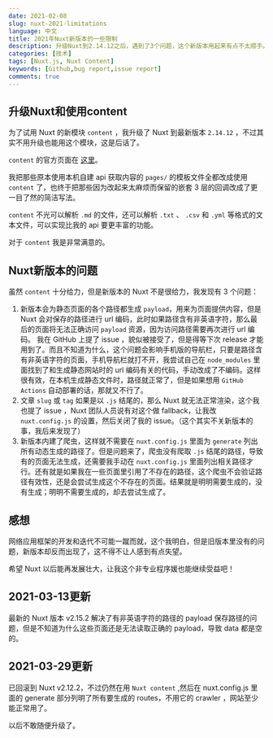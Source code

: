 ```yaml
---
date: 2021-02-08
slug: nuxt-2021-limitations
language: 中文
title: 2021年Nuxt新版本的一些限制
description: 升级Nuxt到2.14.12之后，遇到了3个问题，这个新版本用起来有点不太顺手。
categories: [技术]
tags: [Nuxt.js, Nuxt Content]
keywords: [Github,bug report,issue report]
comments: true
---
```


## 升级Nuxt和使用content

为了试用 Nuxt 的新模块 `content` ，我升级了 Nuxt 到最新版本 `2.14.12` ，不过其实不用升级也能用这个模块，这是后话了。

`content` 的官方页面在 [这里](https://content.nuxtjs.org)。

我把那些原本使用本机自建 api 获取内容的 `pages/` 的模板文件全都改成使用 `content` 了，也终于把那些因为改起来太麻烦而保留的嵌套 3 层的回调改成了更一目了然的简洁写法。

`content` 不光可以解析 `.md` 的文件，还可以解析 `.txt` 、 `.csv` 和 `.yml` 等格式的文本文件，可以实现比我的 api 要更丰富的功能。

对于 `content` 我是非常满意的。

## Nuxt新版本的问题

虽然 `content` 十分给力，但是新版本的 Nuxt 不是很给力，我发现有 3 个问题：

1. 新版本会为静态页面的各个路径都生成 `payload`，用来为页面提供内容，但是 Nuxt 会对保存的路径进行 url 编码，此时如果路径含有非英语字符，那么最后的页面将无法正确访问 `payload` 资源，因为访问路径需要再次进行 url 编码。 我在 GitHub 上提了 issue ，貌似被接受了，但是得等下次 release 才能用到了。而且不知道为什么，这个问题会影响手机版的导航栏，只要是路径含有非英语字符的页面，手机导航栏就打不开，我尝试自己在 `node_modules` 里面找到了和生成静态网站时的 url 编码有关的代码，手动改成了不编码。这样很有效，在本机生成静态文件时，路径就正常了，但是如果想用 `GitHub Actions` 自动部署的话，那就又不行了。
2. 文章 `slug` 或 `tag` 如果是以 `.js` 结尾的，那么 Nuxt 就无法正常渲染，这个我也提了 issue ，Nuxt 团队人员说有对这个做 fallback，让我改 `nuxt.config.js` 的设置，然后关闭了我的 issue。（这个其实不关新版本的事，我后来发现了）
3. 新版本内建了爬虫，这样就不需要在 `nuxt.config.js` 里面为 `generate` 列出所有动态生成的路径了。但是问题来了，爬虫没有爬取 `.js` 结尾的路径，导致有的页面无法生成，还需要我手动在 `nuxt.config.js` 里面列出相关路径才行。还有就是如果我在一些页面里引用了不存在的路径，这个爬虫不会验证路径有效性，还是会尝试生成这个不存在的页面。结果就是明明需要生成的，没有生成；明明不需要生成的，却去尝试生成了。

## 感想

网络应用框架的开发和迭代不可能一蹴而就，这个我明白，但是旧版本里没有的问题，新版本却反而出现了，这不得不让人感到有点失望。

希望 Nuxt 以后能再发展壮大，让我这个非专业程序媛也能继续受益吧！

## 2021-03-13更新

最新的 Nuxt 版本 v2.15.2 解决了有非英语字符的路径的 payload 保存路径的问题，但是不知道为什么这些页面还是无法读取正确的 payload，导致 data 都是空的。

## 2021-03-29更新

已回滚到 Nuxt v2.12.2，不过仍然在用 `Nuxt content` ,然后在 nuxt.config.js 里面的 generate 部分列明了所有要生成的 routes，不用它的 crawler ，网站至少能正常用了。

以后不敢随便升级了。